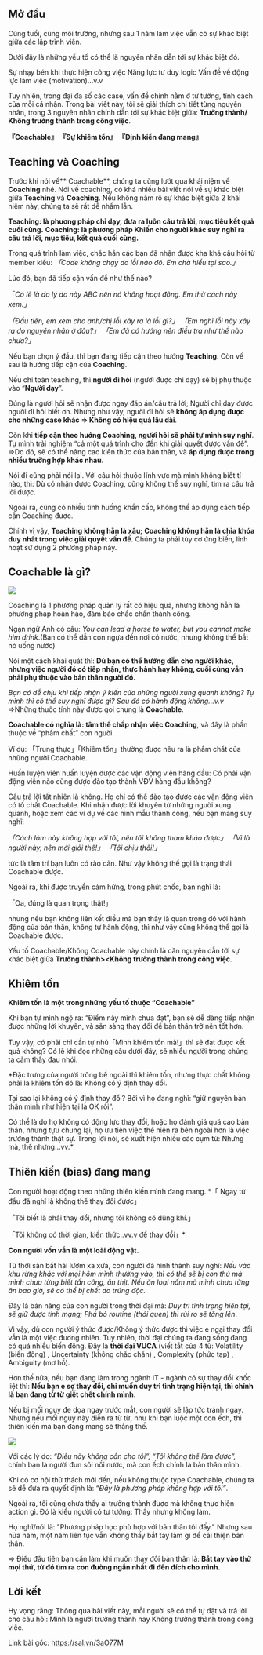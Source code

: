 ## Mở đầu

Cùng tuổi, cùng môi trường, nhưng sau 1 năm làm việc vẫn có sự khác biệt giữa các lập trình viên. 

Dưới đây là những yếu tố có thể là  nguyên nhân dẫn tới sự khác biệt đó. 

Sự nhạy bén khi thực hiện công việc
Năng lực tư duy logic
Vấn đề về động lực làm việc (motivation)...v.v

Tuy nhiên, trong đại đa số các case, vấn đề chính nằm ở tư tưởng, tính cách của mỗi cá nhân.
Trong bài viết này, tôi sẽ giải thích chi tiết từng nguyên nhân, trong 3 nguyên nhân chính dẫn tới sự khác biệt giữa: 
**Trưởng thành/ Không trưởng thành trong công việc**.

**『Coachable』
『Sự khiêm tốn』
『Định kiến đang mang』**

## Teaching và Coaching

Trước khi nói về** Coachable**, chúng ta cùng lướt qua khái niệm về **Coaching** nhé.
Nói về coaching, có khá nhiều bài viết nói về sự khác biệt giữa **Teaching** và **Coaching**.
Nếu không nắm rõ sự khác biệt giữa 2 khái niệm này, chúng ta sẽ rất dễ nhầm lẫn.

**Teaching: là phương pháp chỉ dạy, đưa ra luôn câu trả lời, mục tiêu kết quả cuối cùng.**
**Coaching: là phương pháp Khiến cho người khác suy nghĩ ra câu trả lời, mục tiêu, kết quả cuối cùng.**

Trong quá trình làm việc, chắc hẳn các bạn đã nhận được kha khá câu hỏi từ member kiểu:
*「Code không chạy do lỗi nào đó. Em chả hiểu tại sao.」*

Lúc đó, bạn đã tiếp cận vấn đề như thế nào?

「*Có lẽ là do lý do này ABC nên nó không hoạt động. Em thử cách này xem.」*

*「Đầu tiên, em xem cho anh/chị lỗi xảy ra là lỗi gì?」
「Em nghĩ lỗi này xảy ra do nguyên nhân ở đâu?」
「Em đã có hướng nên điều tra như thế nào chưa?」*

Nếu bạn chọn ý đầu, thì bạn đang tiếp cận theo hướng **Teaching**.  Còn vế sau là hướng tiếp cận của **Coaching**.

Nếu chỉ toàn teaching, thì **người đi hỏi** (người được chỉ dạy) sẽ bị phụ thuộc vào “**Người dạy**”. 

Đúng là người hỏi sẽ nhận được ngay đáp án/câu trả lời;  Người chỉ dạy được người đi hỏi biết ơn. 
Nhưng như vậy, người đi hỏi sẽ **không áp dụng được cho những case khác => Không có hiệu quả lâu dài**.

Còn khi **tiếp cận theo hướng Coaching, người hỏi sẽ phải tự mình suy nghĩ**. Tự mình trải nghiệm “cả một quá trình cho đến khi giải quyết được vấn đề”.
=>Do đó, sẽ có thể nâng cao kiến thức của bản thân, và **áp dụng được trong nhiều trường hợp khác nhau.**

Nói đi cũng phải nói lại. Với câu hỏi thuộc lĩnh vực mà mình không biết tí nào, thì: Dù có nhận được Coaching,  cũng không thể suy nghĩ, tìm ra câu trả lời được. 

Ngoài ra, cũng có nhiều tình huống khẩn cấp, không thể áp dụng cách tiếp cận Coaching được.

Chính vì vậy, **Teaching không hẳn là xấu; Coaching không hẳn là chìa khóa duy nhất trong việc giải quyết vấn đề**. Chúng ta phải tùy cơ ứng biến, linh hoạt sử dụng 2 phương pháp này. 

## Coachable là gì?

![](https://images.viblo.asia/e8d3aee7-8120-49b0-adbf-daffa42d2c21.png)

Coaching là 1 phương pháp quản lý rất có hiệu quả, nhưng không hẳn là phương pháp hoàn hảo, đảm bảo chắc chắn thành công.

Ngạn ngữ Anh có câu: 
*You can lead a horse to water, but you cannot make him drink*.(Bạn có thể dẫn con ngựa đến nơi có nước, nhưng không thể bắt nó uống nước)

Nói một cách khái quát thì: 
**Dù bạn có thể hướng dẫn cho người khác, nhưng việc người đó có tiếp nhận, thực hành hay không, cuối cùng vẫn phải phụ thuộc vào bản thân người đó.**

*Bạn có dễ chịu khi tiếp nhận ý kiến của những người xung quanh không? Tự mình thì có thể suy nghĩ được gì? Sau đó có hành động không...v.v*  
=>Những thuộc tính này được gọi chung là **Coachable**.

**Coachable có nghĩa là: tâm thế chấp nhận việc Coaching**, và đây là phần thuộc về “phẩm chất” con người.

Ví dụ: 「Trung thực」「Khiêm tốn」thường được nêu ra là phẩm chất của những người Coachable.

Huấn luyện viên huấn luyện được các vận động viên hàng đầu: Có phải vận động viên nào cũng được đào tạo thành VĐV hàng đầu không?

Câu trả lời tất nhiên là không. Họ chỉ có thể đào tạo được các vận động viên có tố chất Coachable.
Khi nhận được lời khuyên từ những người xung quanh, hoặc xem các ví dụ về các hình mẫu thành công, nếu bạn mang suy nghĩ:

*「Cách làm này không hợp với tôi, nên tôi không tham khảo được」
「Vì là người này, nên mới giỏi thế!」
「Tôi chịu thôi!」*

tức là tâm trí bạn luôn có rào cản.
Như vậy không thể gọi là trạng thái Coachable được.

Ngoài ra, khi được truyền cảm hứng, trong phút chốc, bạn nghĩ là:

「Oa, đúng là quan trọng thật!」

nhưng nếu bạn không liên kết điều mà bạn thấy là quan trọng đó với hành động của bản thân, không tự hành động, thì như vậy cũng không thể gọi là Coachable được.

Yếu tố Coachable/Không Coachable này chính là căn nguyên dẫn tới sự khác biệt giữa **Trưởng thành><Không trưởng thành trong công việc**.

## Khiêm tốn

**Khiêm tốn là một trong những yếu tố thuộc “Coachable”**

Khi bạn tự mình ngộ ra: “Điểm này mình chưa đạt”, bạn sẽ dễ dàng tiếp nhận được những lời khuyên, và sẵn sàng thay đổi để bản thân trở nên tốt hơn.

Tuy vậy, có phải chỉ cần tự nhủ「Mình khiêm tốn mà!」thì sẽ đạt được kết quả không?
Có lẽ khi đọc những câu dưới đây, sẽ nhiều người trong chúng ta cảm thấy đau nhói.

*Đặc trưng của người trông bề ngoài thì khiêm tốn, nhưng thực chất không phải là khiêm tốn đó là: Không có ý định thay đổi. 

Tại sao lại không có ý định thay đổi? Bởi vì họ đang nghĩ: “giữ nguyên bản thân mình như hiện tại là OK rồi”.

Có thể là do họ không có động lực thay đổi, hoặc họ đánh giá quá cao bản thân, nhưng tựu chung lại, họ ưu tiên việc thể hiện ra bên ngoài hơn là việc trưởng thành thật sự.  Trong lời nói, sẽ xuất hiện nhiều các cụm từ: Nhưng mà, thế nhưng...vv.*

## Thiên kiến (bias) đang mang 

Con người hoạt động theo những thiên kiến mình đang mang.
*「 Ngay từ đầu đã nghĩ là không thể thay đổi được」

「Tôi biết là phải thay đổi, nhưng tôi không có dũng khí.」

「Tôi không có thời gian, kiến thức..vv.v để thay đổi」*

**Con người vốn vẫn là một loài động vật.**

Từ thời săn bắt hái lượm xa xưa, con người đã hình thành suy nghĩ:
*Nếu vào khu rừng khác với mọi hôm mình thường vào, thì có thể sẽ bị con thú mà mình chưa từng biết tấn công, ăn thịt.
Nếu ăn loại nấm mà mình chưa từng ăn bao giờ, sẽ có thể bị chết do trúng độc.*

Đây là bản năng của con người trong thời đại mà: *Duy trì tình trạng hiện tại, sẽ giữ được tính mạng; Phá bỏ routine (thói quen) thì rủi ro sẽ tăng lên*.

Vì vậy, dù con người ý thức được/Không ý thức được thì việc e ngại thay đổi vẫn là một việc đương nhiên.
Tuy nhiên, thời đại chúng ta đang sống đang có quá nhiều biến động. Đây là **thời đại VUCA** (viết tắt của 4 từ: Volatility (biến động) , Uncertainty (không chắc chắn) , Complexity (phức tạp) , Ambiguity (mơ hồ).

Hơn thế nữa, nếu bạn đang làm trong ngành IT - ngành có sự thay đổi khốc liệt thì: **Nếu bạn e sợ thay đổi, chỉ muốn duy trì tình trạng hiện tại, thì chính là bạn đang từ từ giết chết chính mình**.

Nếu bị mối nguy đe dọa ngay trước mắt, con người sẽ lập tức tránh ngay. Nhưng nếu mối nguy này diễn ra từ từ, như khi bạn luộc một con ếch, thì thiên kiến mà bạn đang mang sẽ thắng thế.

![](https://images.viblo.asia/50a820c8-6d54-4ed1-9aa6-06ae902e08f0.jpg)


Với các lý do: *“Điều này không cần cho tôi”, “Tôi không thể làm được”,* chính bạn là người đun sôi nồi nước, mà con ếch chính là bản thân mình.

Khi có cơ hội thử thách mới đến, nếu không thuộc type Coachable,  chúng ta sẽ dễ đưa ra quyết định là: “*Đây là phương pháp không hợp với tôi”*. 

Ngoài ra, tôi cũng chưa thấy ai trưởng thành được mà không thực hiện action gì. Đó là kiểu người có tư tưởng: Thấy nhưng không làm. 

Họ nghĩ/nói là: "Phương pháp học phù hợp với bản thân tôi đấy." Nhưng sau nửa năm, một năm liên tục vẫn không thấy bắt tay làm gì để cải thiện bản thân.

=> Điều đầu tiên bạn cần làm khi muốn thay đổi bản thân là: **Bắt tay vào thử mọi thứ, từ đó tìm ra con đường ngắn nhất đi đến đích cho mình.**

## Lời kết

Hy vọng rằng: Thông qua bài viết này, mỗi người sẽ có thể tự đặt và trả lời cho câu hỏi: Mình là người trưởng thành hay Không trưởng thành trong công việc.

Link bài gốc: https://sal.vn/3aO77M